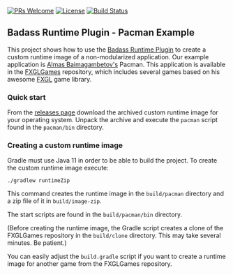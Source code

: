 [![PRs Welcome](https://img.shields.io/badge/PRs-welcome-brightgreen.svg?style=flat-square)](http://makeapullrequest.com)
[![License](https://img.shields.io/badge/License-Apache%202.0-blue.svg)](https://github.com/beryx-gist/badass-runtime-pacman/blob/master/LICENSE)
[![Build Status](https://img.shields.io/travis/beryx-gist/badass-runtime-pacman/master.svg?label=Build)](https://travis-ci.org/beryx-gist/badass-runtime-pacman)

## Badass Runtime Plugin - Pacman Example ##

This project shows how to use the [Badass Runtime Plugin](https://github.com/beryx/badass-runtime-plugin/) to create a
custom runtime image of a non-modularized application.
Our example application is [Almas Baimagambetov's](https://github.com/AlmasB) Pacman.
This application is available in the [FXGLGames](https://github.com/AlmasB/FXGLGames) repository, which includes several games based on his awesome [FXGL](https://github.com/AlmasB/FXGL) game library.

### Quick start
From the [releases page](https://github.com/beryx-gist/badass-runtime-pacman/releases) download the archived custom runtime image for your operating system.
Unpack the archive and execute the `pacman` script found in the `pacman/bin` directory.  


### Creating a custom runtime image

Gradle must use Java 11 in order to be able to build the project.
To create the custom runtime image execute:

```
./gradlew runtimeZip
```

This command creates the runtime image in the `build/pacman` directory and a zip file of it in `build/image-zip`.

The start scripts are found in the `build/pacman/bin` directory.

(Before creating the runtime image, the Gradle script creates a clone of the FXGLGames repository in the `build/clone` directory.
  This may take several minutes. Be patient.)

You can easily adjust the `build.gradle` script if you want to create a runtime image for another game from the FXGLGames repository.
